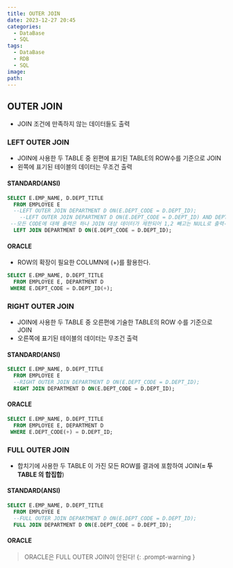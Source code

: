```yaml
---
title: OUTER JOIN
date: 2023-12-27 20:45
categories:
  - DataBase
  - SQL
tags:
  - DataBase
  - RDB
  - SQL
image: 
path:
---
```


## OUTER JOIN
+ JOIN 조건에 만족하지 않는 데이터들도 출력

### LEFT OUTER JOIN

- JOIN에 사용한 두 TABLE 중 왼편에 표기된 TABLE의 ROW수를 기준으로 JOIN
- 왼쪽에 표기된 테이블의 데이터는 무조건 출력

#### STANDARD(ANSI)

```sql
SELECT E.EMP_NAME, D.DEPT_TITLE
  FROM EMPLOYEE E
  --LEFT OUTER JOIN DEPARTMENT D ON(E.DEPT_CODE = D.DEPT_ID);
	--LEFT OUTER JOIN DEPARTMENT D ON(E.DEPT_CODE = D.DEPT_ID) AND DEPT_CODE IN (1,2);
 --모든 CODE에 대해 출력은 하나 JOIN 대상 데이터가 제한되어 1,2 빼고는 NULL로 출력--
  LEFT JOIN DEPARTMENT D ON(E.DEPT_CODE = D.DEPT_ID);
```

#### ORACLE

- ROW의 확장이 필요한 COLUMN에 (+)를 활용한다.

```sql
SELECT E.EMP_NAME, D.DEPT_TITLE
  FROM EMPLOYEE E, DEPARTMENT D
 WHERE E.DEPT_CODE = D.DEPT_ID(+);
```

### RIGHT OUTER JOIN

- JOIN에 사용한 두 TABLE 중 오른편에 기술한 TABLE의 ROW 수를 기준으로 JOIN
- 오른쪽에 표기된 테이블의 데이터는 무조건 출력

#### STANDARD(ANSI)

```sql
SELECT E.EMP_NAME, D.DEPT_TITLE
  FROM EMPLOYEE E
  --RIGHT OUTER JOIN DEPARTMENT D ON(E.DEPT_CODE = D.DEPT_ID);
  RIGHT JOIN DEPARTMENT D ON(E.DEPT_CODE = D.DEPT_ID);
```

#### ORACLE

```sql
SELECT E.EMP_NAME, D.DEPT_TITLE
  FROM EMPLOYEE E, DEPARTMENT D
 WHERE E.DEPT_CODE(+) = D.DEPT_ID;
```

### FULL OUTER JOIN

- 합치기에 사용한 두 TABLE 이 가진 모든 ROW를 결과에 포함하여 JOIN(**= 두 TABLE 의 합집합**)

#### STANDARD(ANSI)

```sql
SELECT E.EMP_NAME, D.DEPT_TITLE
  FROM EMPLOYEE E
  --FULL OUTER JOIN DEPARTMENT D ON(E.DEPT_CODE = D.DEPT_ID);
  FULL JOIN DEPARTMENT D ON(E.DEPT_CODE = D.DEPT_ID);
```

#### ORACLE
> ORACLE은 FULL OUTER JOIN이 안된다!
{: .prompt-warning }
